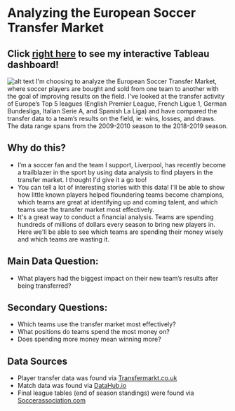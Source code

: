 # **Analyzing the European Soccer Transfer Market**
## **Click [right here](https://public.tableau.com/profile/sam.lawson#!/vizhome/EuropeanTransferMarket/generaldashboard?publish=yes) to see my interactive Tableau dashboard!**
![alt text](https://github.com/samlawson1/european-soccer-transfer-market/issues/1)
I'm choosing to analyze the European Soccer Transfer Market, where soccer players are bought and sold from one team to another with the goal of improving results on the field. I've looked at the transfer activity of Europe’s Top 5 leagues (English Premier League, French Ligue 1, German Bundesliga, Italian Serie A, and Spanish La Liga) and have compared the transfer data to a team’s results on the field, ie: wins, losses, and draws. The data range spans from the 2009-2010 season to the 2018-2019 season.
## Why do this?
- I’m a soccer fan and the team I support, Liverpool, has recently become a trailblazer in the sport by using data analysis to find players in the transfer market. I thought I'd give it a go too!
- You can tell a lot of interesting stories with this data! I'll be able to show how little known players helped floundering teams become champions, which teams are great at identifying up and coming talent, and which teams use the transfer market most effectively.
- It's a great way to conduct a financial analysis. Teams are spending hundreds of millions of dollars every season to bring new players in. Here we'll be able to see which teams are spending their money wisely and which teams are wasting it.
## Main Data Question:
- What players had the biggest impact on their new team’s results after being transferred?
## Secondary Questions:
- Which teams use the transfer market most effectively?
- What positions do teams spend the most money on?
- Does spending more money mean winning more?
## Data Sources
- Player transfer data was found via [Transfermarkt.co.uk](https://www.transfermarkt.co.uk/)
- Match data was found via [DataHub.io](https://datahub.io/collections/football#football-datasets-on-datahub)
- Final league tables (end of season standings) were found via [Soccerassociation.com](https://www.soccerassociation.com/0/index.htm)
